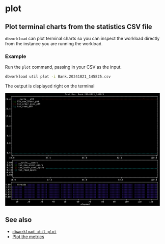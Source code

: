 # plot

## Plot terminal charts from the statistics CSV file

`dbworkload` can plot terminal charts so you can inspect the workload directly from the instance
you are running the workload.

### Example

Run the `plot` command, passing in your CSV as the input.

```bash
dbworkload util plot -i Bank.20241021_145825.csv 
```

The output is displayed right on the terminal

![plot](../getting_started/media//plot.png)

## See also

- [`dbworkload util plot`](../cli.md#dbworkload-util-plot)
- [Plot the metrics](../getting_started/7.md)
